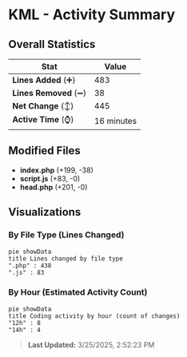 # KML - Activity Summary 

## Overall Statistics

| Stat                   | Value                                                             |
| ---------------------- | ----------------------------------------------------------------- |
| **Lines Added** (➕)   | 483                                          |
| **Lines Removed** (➖) | 38                                        |
| **Net Change** (↕)    | 445                |
| **Active Time** (⌚)   | 16 minutes |


## Modified Files
- **index.php** (+199, -38)
- **script.js** (+83, -0)
- **head.php** (+201, -0)

## Visualizations

### By File Type (Lines Changed)

```mermaid
pie showData
title Lines changed by file type
".php" : 438
".js" : 83
```

### By Hour (Estimated Activity Count)

```mermaid
pie showData
title Coding activity by hour (count of changes)
"12h" : 8
"14h" : 4
```


> **Last Updated:** 3/25/2025, 2:52:23 PM